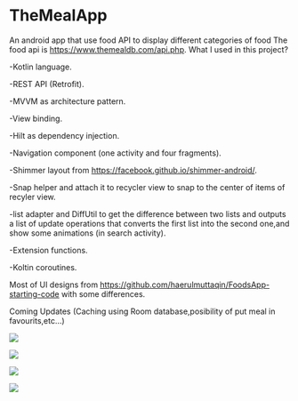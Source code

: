 # TheMealApp
An android app that use food API to display different categories of food
The food api is https://www.themealdb.com/api.php.
What I used in this project?

-Kotlin language.

-REST API (Retrofit).

-MVVM as architecture pattern.

-View binding.

-Hilt as dependency injection.

-Navigation component (one activity and four fragments).

-Shimmer layout from https://facebook.github.io/shimmer-android/.

-Snap helper and attach it to recycler view to snap to the center of items of recyler view.

-list adapter and DiffUtil to get the difference between two lists and outputs a list of update operations that converts the first list into the second one,and show some animations (in search activity).

-Extension functions.

-Koltin coroutines.

Most of UI designs from https://github.com/haerulmuttaqin/FoodsApp-starting-code with some differences.

Coming Updates (Caching using Room database,posibility of put meal in favourits,etc...)

![](image.jpg)

![](app/imaged.jpg)

![](app/image2.jpg)

![](app/image4.jpg)


